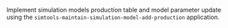 Implement simulation models production table and model parameter update using the `simtools-maintain-simulation-model-add-production` application.
